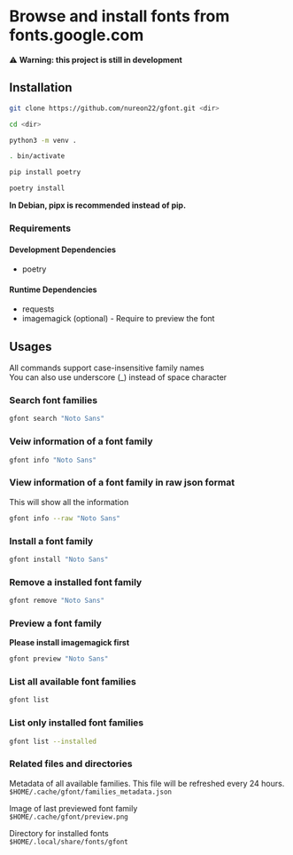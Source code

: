 # Browse and install fonts from fonts.google.com

⚠️ **Warning: this project is still in development**

## Installation

```sh
git clone https://github.com/nureon22/gfont.git <dir>

cd <dir>

python3 -m venv .

. bin/activate

pip install poetry

poetry install
```

**In Debian, pipx is recommended instead of pip.**

### Requirements
#### Development Dependencies

* poetry

#### Runtime Dependencies

* requests
* imagemagick (optional) - Require to preview the font

## Usages

All commands support case-insensitive family names\
You can also use underscore (\_) instead of space character

### Search font families

```sh
gfont search "Noto Sans"
```

### Veiw information of a font family

```sh
gfont info "Noto Sans"
```

### View information of a font family in raw json format
This will show all the information

```sh
gfont info --raw "Noto Sans"
```

### Install a font family

```sh
gfont install "Noto Sans"
```

### Remove a installed font family

```sh
gfont remove "Noto Sans"
```

### Preview a font family

**Please install imagemagick first**
```sh
gfont preview "Noto Sans"
```

### List all available font families

```sh
gfont list
```

### List only installed font families

```sh
gfont list --installed
```

### Related files and directories

Metadata of all available families. This file will be refreshed every 24 hours.\
`$HOME/.cache/gfont/families_metadata.json`

Image of last previewed font family\
`$HOME/.cache/gfont/preview.png`

Directory for installed fonts\
`$HOME/.local/share/fonts/gfont`
